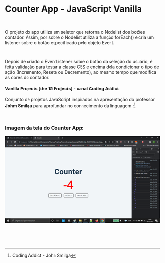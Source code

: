 # Counter App - JavaScript Vanilla   

<br />

O projeto do app utiliza um seletor que retorna o Nodelist dos botões contador. Assim, por sobre o Nodelist utiliza a função forEach() e cria um listener sobre o botão especificado pelo objeto Event. 

<br />

Depois de criado o EventListener sobre o botão da seleção do usuário, é feita validação para testar a classe CSS e encima dela condicionar o tipo de ação (Incremento, Resete ou Decremento), ao mesmo tempo que modifica as cores do contador.


#### Vanilla Projects (the 15 Projects) -  canal Coding Addict

Conjunto de projetos JavaScript inspirados na apresentação do professor **Johm Smilga** para aprofundar no conhecimento da linguagem.:[^1]


<br />

### Imagem da tela do Counter App:

![Imagem da tela do Counter App](/public/images/javascript-vanilla-counter-01.png)

<br />


<br />
<br />

[^1]:Coding Addict - John Smilga 

